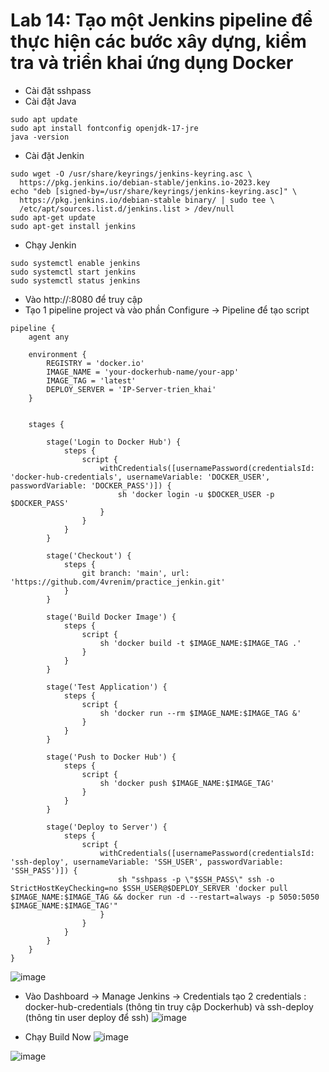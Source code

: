# Lab 14: Tạo một Jenkins pipeline để thực hiện các bước xây dựng, kiểm tra và triển khai ứng dụng Docker

* Cài đặt sshpass
* Cài đặt Java
```
sudo apt update
sudo apt install fontconfig openjdk-17-jre
java -version
```
* Cài đặt Jenkin
```
sudo wget -O /usr/share/keyrings/jenkins-keyring.asc \
  https://pkg.jenkins.io/debian-stable/jenkins.io-2023.key
echo "deb [signed-by=/usr/share/keyrings/jenkins-keyring.asc]" \
  https://pkg.jenkins.io/debian-stable binary/ | sudo tee \
  /etc/apt/sources.list.d/jenkins.list > /dev/null
sudo apt-get update
sudo apt-get install jenkins
```
* Chạy Jenkin
```
sudo systemctl enable jenkins
sudo systemctl start jenkins
sudo systemctl status jenkins
```
* Vào http://<IP>:8080 để truy cập
* Tạo 1 pipeline project và vào phần Configure -> Pipeline để tạo script
```
pipeline {
    agent any

    environment {
        REGISTRY = 'docker.io'
        IMAGE_NAME = 'your-dockerhub-name/your-app'
        IMAGE_TAG = 'latest'
        DEPLOY_SERVER = 'IP-Server-trien_khai'
    }
   
    
    stages {
    
        stage('Login to Docker Hub') {
            steps {
                script {
                    withCredentials([usernamePassword(credentialsId: 'docker-hub-credentials', usernameVariable: 'DOCKER_USER', passwordVariable: 'DOCKER_PASS')]) {
                        sh 'docker login -u $DOCKER_USER -p $DOCKER_PASS'
                    }
                }
            }
        }

        stage('Checkout') {
            steps {
                git branch: 'main', url: 'https://github.com/4vrenim/practice_jenkin.git'
            }
        }

        stage('Build Docker Image') {
            steps {
                script {
                    sh 'docker build -t $IMAGE_NAME:$IMAGE_TAG .'
                }
            }
        }

        stage('Test Application') {
            steps {
                script {
                    sh 'docker run --rm $IMAGE_NAME:$IMAGE_TAG &'
                }
            }
        }

        stage('Push to Docker Hub') {
            steps {
                script {
                    sh 'docker push $IMAGE_NAME:$IMAGE_TAG'
                }
            }
        }

        stage('Deploy to Server') {
            steps {
                script {
                    withCredentials([usernamePassword(credentialsId: 'ssh-deploy', usernameVariable: 'SSH_USER', passwordVariable: 'SSH_PASS')]) {
                        sh "sshpass -p \"$SSH_PASS\" ssh -o StrictHostKeyChecking=no $SSH_USER@$DEPLOY_SERVER 'docker pull $IMAGE_NAME:$IMAGE_TAG && docker run -d --restart=always -p 5050:5050 $IMAGE_NAME:$IMAGE_TAG'"
                    }
                }
            }
        }
    }
}
```

![image](https://github.com/user-attachments/assets/bda9702b-69a5-4a64-9385-b3db4440cf42)

* Vào Dashboard -> Manage Jenkins -> Credentials tạo 2 credentials : docker-hub-credentials (thông tin truy cập Dockerhub) và ssh-deploy (thông tin user deploy để ssh)
![image](https://github.com/user-attachments/assets/6bcf17f7-3e20-41b8-867d-c6500520646a)

* Chạy Build Now
![image](https://github.com/user-attachments/assets/0d5bebf5-51a0-4ef0-b887-40fe4e32892c)

![image](https://github.com/user-attachments/assets/e2e98663-984f-4c4d-ae87-9d722c4e5b4d)



